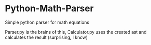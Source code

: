 # Python-Math-Parser
Simple python parser for math equations

Parser.py is the brains of this, Calculator.py uses the created ast and calculates the result (surprising, I know)
